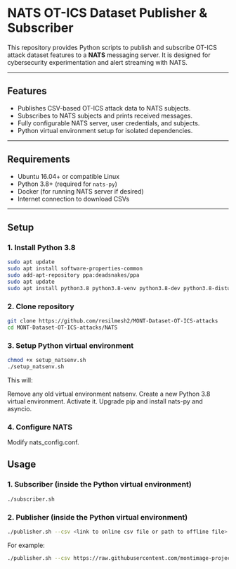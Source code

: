 # NATS OT-ICS Dataset Publisher & Subscriber

This repository provides Python scripts to publish and subscribe OT-ICS attack dataset features to a **NATS** messaging server. It is designed for cybersecurity experimentation and alert streaming with NATS.

---

## Features

- Publishes CSV-based OT-ICS attack data to NATS subjects.
- Subscribes to NATS subjects and prints received messages.
- Fully configurable NATS server, user credentials, and subjects.
- Python virtual environment setup for isolated dependencies.

---

## Requirements

- Ubuntu 16.04+ or compatible Linux
- Python 3.8+ (required for `nats-py`)
- Docker (for running NATS server if desired)
- Internet connection to download CSVs

---

## Setup

### 1. Install Python 3.8

```bash
sudo apt update
sudo apt install software-properties-common
sudo add-apt-repository ppa:deadsnakes/ppa
sudo apt update
sudo apt install python3.8 python3.8-venv python3.8-dev python3.8-distutils
```

### 2. Clone repository
```bash
git clone https://github.com/resilmesh2/MONT-Dataset-OT-ICS-attacks
cd MONT-Dataset-OT-ICS-attacks/NATS
```
### 3. Setup Python virtual environment
```bash
chmod +x setup_natsenv.sh
./setup_natsenv.sh
```
This will:

Remove any old virtual environment natsenv.
Create a new Python 3.8 virtual environment.
Activate it.
Upgrade pip and install nats-py and asyncio.

### 4. Configure NATS
Modify nats_config.conf. 

## Usage

### 1. Subscriber (inside the Python virtual environment)

```bash
./subscriber.sh
```
### 2. Publisher (inside the Python virtual environment)

```bash
./publisher.sh --csv <link to online csv file or path to offline file>
```

For example: 

```bash
./publisher.sh --csv https://raw.githubusercontent.com/montimage-projects/OT-ICS-attacks/main/Scenario-2/1-Reconnaissance/normal_scan_features.csv
```



